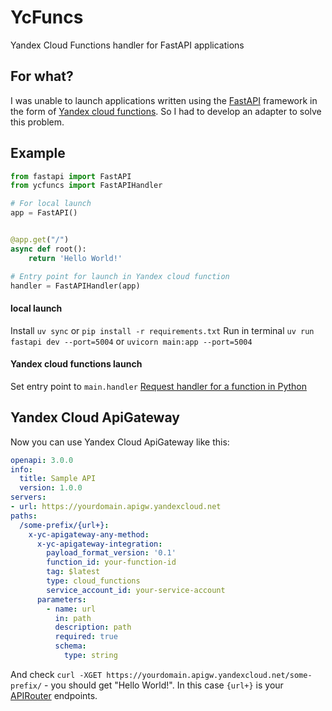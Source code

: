 # YcFuncs
Yandex Cloud Functions handler for FastAPI applications

## For what?
I was unable to launch applications written using the [FastAPI](https://fastapi.tiangolo.com/) framework in the form of [Yandex cloud functions](https://yandex.cloud/en/services/functions). So I had to develop an adapter to solve this problem.

## Example
```python
from fastapi import FastAPI
from ycfuncs import FastAPIHandler

# For local launch
app = FastAPI()


@app.get("/")
async def root():
    return 'Hello World!'

# Entry point for launch in Yandex cloud function 
handler = FastAPIHandler(app)
```

#### local launch
Install `uv sync` or `pip install -r requirements.txt`
Run in terminal `uv run fastapi dev --port=5004` or `uvicorn main:app --port=5004`

#### Yandex cloud functions launch
Set entry point to `main.handler`
[Request handler for a function in Python](https://yandex.cloud/en/docs/functions/lang/python/handler)

## Yandex Cloud ApiGateway
Now you can use Yandex Cloud ApiGateway like this:
```yaml
openapi: 3.0.0
info:
  title: Sample API
  version: 1.0.0
servers:
- url: https://yourdomain.apigw.yandexcloud.net
paths:
  /some-prefix/{url+}:
    x-yc-apigateway-any-method:
      x-yc-apigateway-integration:
        payload_format_version: '0.1'
        function_id: your-function-id
        tag: $latest
        type: cloud_functions
        service_account_id: your-service-account
      parameters:
        - name: url
          in: path
          description: path
          required: true
          schema:
            type: string
```
And check `curl -XGET https://yourdomain.apigw.yandexcloud.net/some-prefix/` - you should get "Hello World!".
In this case `{url+}` is your [APIRouter](https://fastapi.tiangolo.com/reference/apirouter/) endpoints.